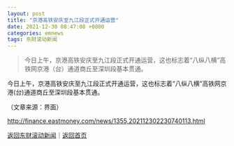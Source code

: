 ```yaml
---
layout: post
title: "京港高铁安庆至九江段正式开通运营"
date: 2021-12-30 08:47:08 +0800
categories: emnews
tags: 东财滚动新闻
---
```

> 今日上午，京港高铁安庆至九江段正式开通运营，这也标志着“八纵八横”高铁网京港（台）通道商丘至深圳段基本贯通。

<p>今日上午，京港高铁安庆至九江段正式开通运营，这也标志着“八纵八横”高铁网京港(台)通道商丘至深圳段基本贯通。</p><p class="em_media">（文章来源：界面）</p>

<http://finance.eastmoney.com/news/1355,202112302230740113.html>

[返回东财滚动新闻](//finews.withounder.com/emnews/)｜[返回首页](//finews.withounder.com/)